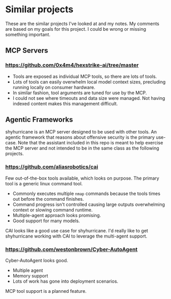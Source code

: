 
# Similar projects

These are the similar projects I've looked at and my notes. My comments are based on my goals for this project. I could
be wrong or missing something important.

## MCP Servers

### https://github.com/0x4m4/hexstrike-ai/tree/master

- Tools are exposed as individual MCP tools, so there are lots of tools.
- Lots of tools can easily overwhelm local model context sizes, precluding running locally on consumer hardware.
- In similar fashion, tool arguments are tuned for use by the MCP.
- I could not see where timeouts and data size were managed. Not having indexed content makes this management difficult.

## Agentic Frameworks

shyhurricane is an MCP server designed to be used with other tools. An agentic framework that reasons about offensive
security is the primary use-case. Note that the assistant included in this repo is meant to help exercise the MCP server
and not intended to be in the same class as the following projects.

### https://github.com/aliasrobotics/cai

Few out-of-the-box tools available, which looks on purpose. The primary tool is a generic linux command tool.

- Commonly executes multiple `nmap` commands because the tools times out before the command finishes.
- Command progress isn't controlled causing large outputs overwhelming context or slowing command runtime.
- Multiple-agent approach looks promising.
- Good support for many models.

CAI looks like a good use case for shyhurricane.  I'd really like to get shyhurricane working with CAI to leverage the
multi-agent support.

### https://github.com/westonbrown/Cyber-AutoAgent

Cyber-AutoAgent looks good.
- Multiple agent
- Memory support
- Lots of work has gone into deployment scenarios.

MCP tool support is a planned feature.
